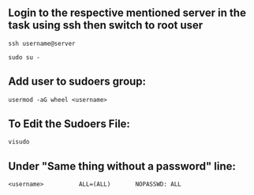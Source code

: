 ## Login to the respective mentioned server in the task using ssh then switch to root user
```
ssh username@server

sudo su -
```

## Add user to sudoers group:
```
usermod -aG wheel <username>
```

 
## To Edit the Sudoers File:

```
visudo
```

## Under "Same thing without a password" line:

```
<username>          ALL=(ALL)       NOPASSWD: ALL
```


